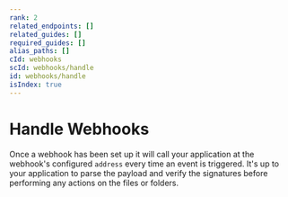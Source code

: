 ```yaml
---
rank: 2
related_endpoints: []
related_guides: []
required_guides: []
alias_paths: []
cId: webhooks
scId: webhooks/handle
id: webhooks/handle
isIndex: true
---
```


# Handle Webhooks

Once a webhook has been set up it will call your application at the webhook's
configured `address` every time an event is triggered. It's up to your
application to parse the payload and verify the signatures before performing any
actions on the files or folders.
